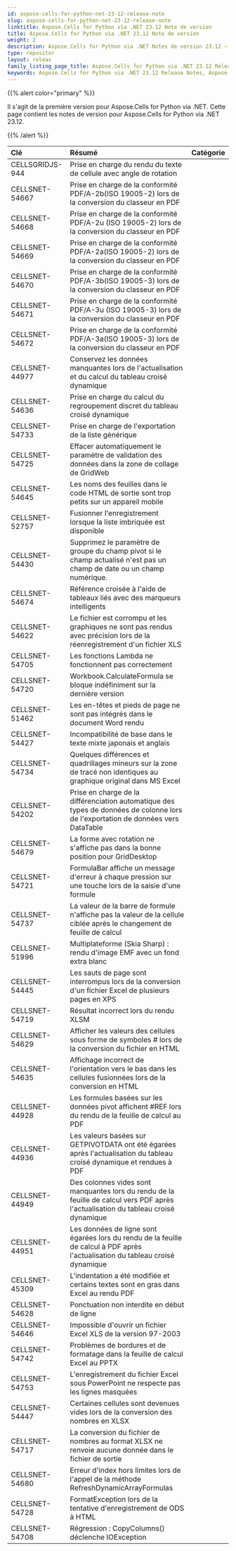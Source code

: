 ```yaml
---
id: aspose-cells-for-python-net-23-12-release-note
slug: aspose-cells-for-python-net-23-12-release-note
linktitle: Aspose.Cells for Python via .NET 23.12 Note de version
title: Aspose.Cells for Python via .NET 23.12 Note de version
weight: 2
description: Aspose.Cells for Python via .NET Notes de version 23.12 – dernières améliorations, nouvelles fonctionnalités et correctifs
type: repositor
layout: releas
family_listing_page_title: Aspose.Cells for Python via .NET 23.12 Release Note
keywords: Aspose.Cells for Python via .NET 23.12 Release Notes, Aspose.Cells for Python via .NET 23.12 updates and fixe
---
```

{{% alert color="primary" %}}

Il s'agit de la première version pour Aspose.Cells for Python via .NET.
Cette page contient les notes de version pour Aspose.Cells for Python via .NET 23.12.

{{% /alert %}}

|**Clé**|**Résumé**|**Catégorie**|
| :- | :- | :- |
|CELLSGRIDJS-944|Prise en charge du rendu du texte de cellule avec angle de rotation|
|CELLSNET-54667|Prise en charge de la conformité PDF/A-2b(ISO 19005-2) lors de la conversion du classeur en PDF|
|CELLSNET-54668|Prise en charge de la conformité PDF/A-2u (ISO 19005-2) lors de la conversion du classeur en PDF|
|CELLSNET-54669|Prise en charge de la conformité PDF/A-2a(ISO 19005-2) lors de la conversion du classeur en PDF|
|CELLSNET-54670|Prise en charge de la conformité PDF/A-3b(ISO 19005-3) lors de la conversion du classeur en PDF|
|CELLSNET-54671|Prise en charge de la conformité PDF/A-3u (ISO 19005-3) lors de la conversion du classeur en PDF|
|CELLSNET-54672|Prise en charge de la conformité PDF/A-3a(ISO 19005-3) lors de la conversion du classeur en PDF|
|CELLSNET-44977|Conservez les données manquantes lors de l'actualisation et du calcul du tableau croisé dynamique|
|CELLSNET-54636|Prise en charge du calcul du regroupement discret du tableau croisé dynamique|
|CELLSNET-54733|Prise en charge de l'exportation de la liste générique|
|CELLSNET-54725|Effacer automatiquement le paramètre de validation des données dans la zone de collage de GridWeb|
|CELLSNET-54645| Les noms des feuilles dans le code HTML de sortie sont trop petits sur un appareil mobile|
|CELLSNET-52757| Fusionner l'enregistrement lorsque la liste imbriquée est disponible|
|CELLSNET-54430|Supprimez le paramètre de groupe du champ pivot si le champ actualisé n'est pas un champ de date ou un champ numérique.|
|CELLSNET-54674|Référence croisée à l'aide de tableaux liés avec des marqueurs intelligents|
|CELLSNET-54622|Le fichier est corrompu et les graphiques ne sont pas rendus avec précision lors de la réenregistrement d'un fichier XLS|
|CELLSNET-54705|Les fonctions Lambda ne fonctionnent pas correctement|
|CELLSNET-54720|Workbook.CalculateFormula se bloque indéfiniment sur la dernière version|
|CELLSNET-51462|Les en-têtes et pieds de page ne sont pas intégrés dans le document Word rendu|
|CELLSNET-54427|Incompatibilité de base dans le texte mixte japonais et anglais|
|CELLSNET-54734|Quelques différences et quadrillages mineurs sur la zone de tracé non identiques au graphique original dans MS Excel|
|CELLSNET-54202|Prise en charge de la différenciation automatique des types de données de colonne lors de l'exportation de données vers DataTable|
|CELLSNET-54679|La forme avec rotation ne s'affiche pas dans la bonne position pour GridDesktop|
|CELLSNET-54721|FormulaBar affiche un message d'erreur à chaque pression sur une touche lors de la saisie d'une formule|
|CELLSNET-54737|La valeur de la barre de formule n'affiche pas la valeur de la cellule ciblée après le changement de feuille de calcul|
|CELLSNET-51996|Multiplateforme (Skia Sharp) : rendu d'image EMF avec un fond extra blanc|
|CELLSNET-54445|Les sauts de page sont interrompus lors de la conversion d'un fichier Excel de plusieurs pages en XPS|
|CELLSNET-54719|Résultat incorrect lors du rendu XLSM|
|CELLSNET-54629|Afficher les valeurs des cellules sous forme de symboles # lors de la conversion du fichier en HTML|
|CELLSNET-54635|Affichage incorrect de l'orientation vers le bas dans les cellules fusionnées lors de la conversion en HTML|
|CELLSNET-44928|Les formules basées sur les données pivot affichent #REF lors du rendu de la feuille de calcul au PDF|
|CELLSNET-44936|Les valeurs basées sur GETPIVOTDATA ont été égarées après l'actualisation du tableau croisé dynamique et rendues à PDF|
|CELLSNET-44949|Des colonnes vides sont manquantes lors du rendu de la feuille de calcul vers PDF après l'actualisation du tableau croisé dynamique|
|CELLSNET-44951|Les données de ligne sont égarées lors du rendu de la feuille de calcul à PDF après l'actualisation du tableau croisé dynamique|
|CELLSNET-45309|L'indentation a été modifiée et certains textes sont en gras dans Excel au rendu PDF|
|CELLSNET-54628|Ponctuation non interdite en début de ligne|
|CELLSNET-54646| Impossible d'ouvrir un fichier Excel XLS de la version 97-2003|
|CELLSNET-54742|Problèmes de bordures et de formatage dans la feuille de calcul Excel au PPTX|
|CELLSNET-54753|L'enregistrement du fichier Excel sous PowerPoint ne respecte pas les lignes masquées|
|CELLSNET-54447|Certaines cellules sont devenues vides lors de la conversion des nombres en XLSX|
|CELLSNET-54717|La conversion du fichier de nombres au format XLSX ne renvoie aucune donnée dans le fichier de sortie|
|CELLSNET-54680|Erreur d'index hors limites lors de l'appel de la méthode RefreshDynamicArrayFormulas|
|CELLSNET-54728|FormatException lors de la tentative d'enregistrement de ODS à HTML|
|CELLSNET-54708|Régression : CopyColumns() déclenche IOException|

